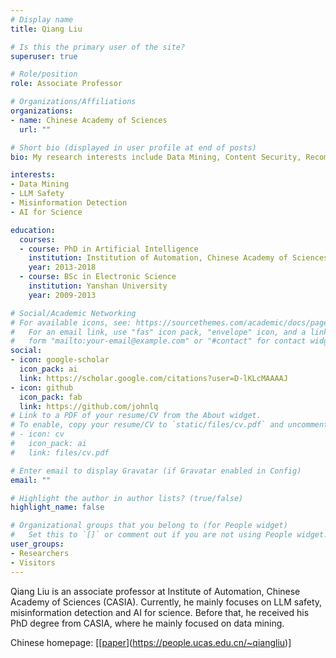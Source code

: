 ```yaml
---
# Display name
title: Qiang Liu

# Is this the primary user of the site?
superuser: true

# Role/position
role: Associate Professor

# Organizations/Affiliations
organizations:
- name: Chinese Academy of Sciences
  url: ""

# Short bio (displayed in user profile at end of posts)
bio: My research interests include Data Mining, Content Security, Recommender Systems and Graph Neural Networks.

interests:
- Data Mining
- LLM Safety
- Misinformation Detection
- AI for Science

education:
  courses:
  - course: PhD in Artificial Intelligence
    institution: Institution of Automation, Chinese Academy of Sciences (CASIA)
    year: 2013-2018
  - course: BSc in Electronic Science
    institution: Yanshan University
    year: 2009-2013

# Social/Academic Networking
# For available icons, see: https://sourcethemes.com/academic/docs/page-builder/#icons
#   For an email link, use "fas" icon pack, "envelope" icon, and a link in the
#   form "mailto:your-email@example.com" or "#contact" for contact widget.
social:
- icon: google-scholar
  icon_pack: ai
  link: https://scholar.google.com/citations?user=D-lKLcMAAAAJ
- icon: github
  icon_pack: fab
  link: https://github.com/johnlq
# Link to a PDF of your resume/CV from the About widget.
# To enable, copy your resume/CV to `static/files/cv.pdf` and uncomment the lines below.
# - icon: cv
#   icon_pack: ai
#   link: files/cv.pdf

# Enter email to display Gravatar (if Gravatar enabled in Config)
email: ""

# Highlight the author in author lists? (true/false)
highlight_name: false

# Organizational groups that you belong to (for People widget)
#   Set this to `[]` or comment out if you are not using People widget.
user_groups:
- Researchers
- Visitors
---
```


Qiang Liu is an associate professor at Institute of Automation, Chinese Academy of Sciences (CASIA). Currently, he mainly focuses on LLM safety, misinformation detection and AI for science. Before that, he received his PhD degree from CASIA, where he mainly focused on data mining.

Chinese homepage: [[[paper](https://people.ucas.edu.cn/~qiangliu)](https://people.ucas.edu.cn/~qiangliu)]
